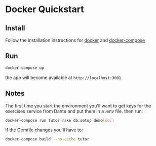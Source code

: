 
# Docker Quickstart

## Install

Follow the installation instructions for
[docker](https://docs.docker.com/install/) and
[docker-compose](https://docs.docker.com/compose/install/)

## Run

``` bash
docker-compose up
```

the app will become available at `http://localhost:3001`

## Notes

The first time you start the environment you'll want to
get keys for the exercises service from Dante and put them in
a .env file. then run:

```bash
docker-compose run tutor rake db:setup demo[soc]
```

If the Gemfile changes you'll have to:

```bash
docker-compose build --no-cache tutor
```
